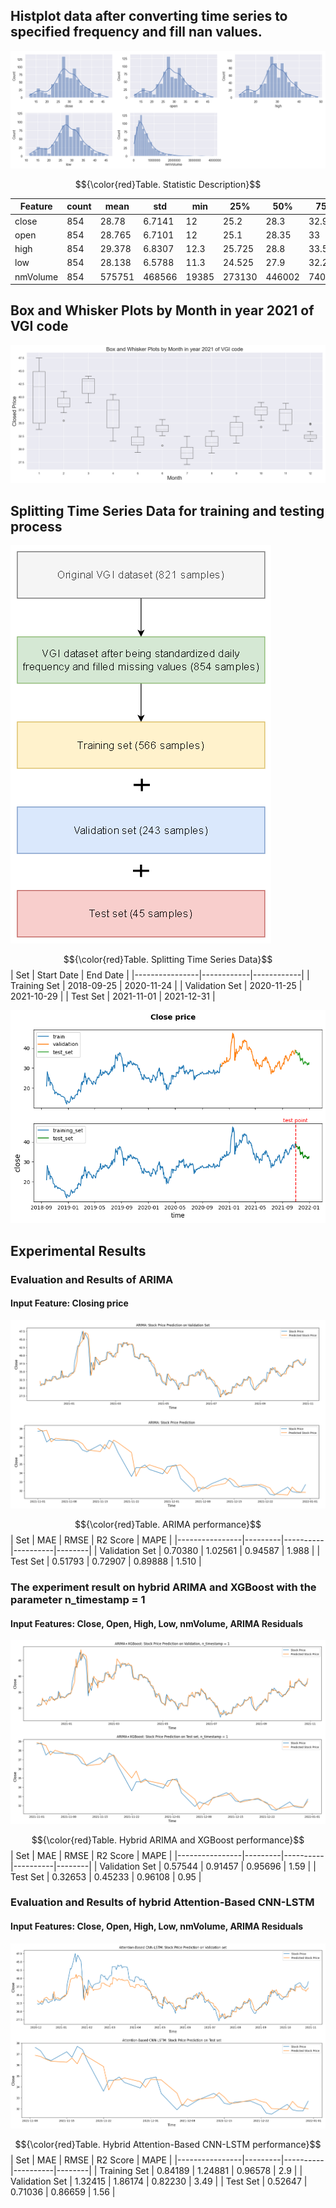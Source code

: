 ## Histplot data after converting time series to specified frequency and fill nan values.
![Screenshot](histplot_data.png)

$${\color{red}Table. Statistic Description}$$

| Feature   | count |   mean  |   std   |  min  |  25%   |  50%   |  75%   |  max   |
|-----------|-------|---------|---------|-------|--------|--------|--------|--------|
| close     |  854  | 28.78   | 6.7141  |  12   | 25.2   | 28.3   | 32.9   | 47.5   |
| open      |  854  | 28.765  | 6.7101  |  12   | 25.1   | 28.35  | 33     | 47.5   |
| high      |  854  | 29.378  | 6.8307  |  12.3 | 25.725 | 28.8   | 33.5   | 48.8   |
| low       |  854  | 28.138  | 6.5788  |  11.3 | 24.525 | 27.9   | 32.2   | 46     |
| nmVolume  |  854  | 575751  | 468566  | 19385 | 273130 | 446002 | 740738 | 3925002|
## Box and Whisker Plots by Month in year 2021 of VGI code
![Screenshot](boxplot.png)
## Splitting Time Series Data for training and testing process
![Screenshot](train-test-split.png)

$${\color{red}Table. Splitting Time Series Data}$$
| Set            | Start Date | End Date   |
|----------------|------------|------------|
| Training Set   | 2018-09-25 | 2020-11-24 |
| Validation Set | 2020-11-25 | 2021-10-29 |
| Test Set       | 2021-11-01 | 2021-12-31 |

![Screenshot](close-price.png)
## Experimental Results
### Evaluation and Results of ARIMA
#### Input Feature: Closing price
![Screenshot](ARIMA-result.png)

$${\color{red}Table. ARIMA performance}$$
| Set            |   MAE   |   RMSE   | R2 Score |  MAPE  |
|----------------|---------|----------|----------|--------|
| Validation Set | 0.70380 | 1.02561  | 0.94587  | 1.988  |
| Test Set       | 0.51793 | 0.72907  | 0.89888  | 1.510  |
### The experiment result on hybrid ARIMA and XGBoost with the parameter  n_timestamp = 1
#### Input Features: Close, Open, High, Low, nmVolume, ARIMA Residuals
![Screenshot](ARIMA-XGBoost.png)

$${\color{red}Table. Hybrid ARIMA and XGBoost performance}$$
| Set            |   MAE   |   RMSE   | R2 Score |  MAPE  |
|----------------|---------|----------|----------|--------|
| Validation Set | 0.57544 | 0.91457  | 0.95696  |  1.59  |
| Test Set       | 0.32653 | 0.45233  | 0.96108  |  0.95  |
### Evaluation and Results of hybrid Attention-Based CNN-LSTM 
#### Input Features: Close, Open, High, Low, nmVolume, ARIMA Residuals
![Screenshot](Att-CNN-LSTM.png)

$${\color{red}Table. Hybrid Attention-Based CNN-LSTM performance}$$
| Set            |   MAE   |   RMSE   | R2 Score |  MAPE  |
|----------------|---------|----------|----------|--------|
| Training Set   | 0.84189 | 1.24881  | 0.96578  |  2.9   |
| Validation Set | 1.32415 | 1.86174  | 0.82230  |  3.49  |
| Test Set       | 0.52647 | 0.71036  | 0.86659  |  1.56  |

